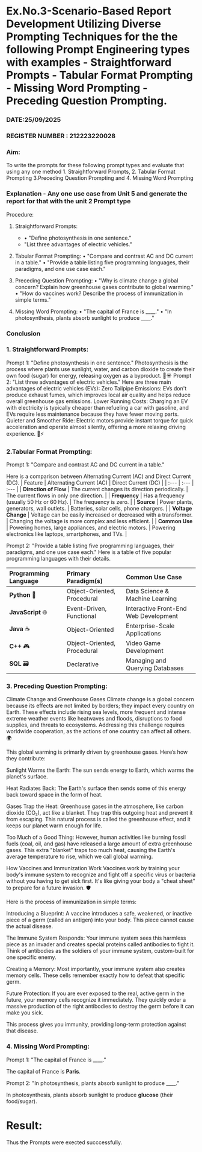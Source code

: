 # Ex.No.3-Scenario-Based Report Development Utilizing Diverse Prompting Techniques for the the following Prompt Engineering types with examples - Straightforward Prompts - Tabular Format Prompting - Missing Word Prompting - Preceding Question Prompting.

### DATE:25/09/2025                                                                            
### REGISTER NUMBER : 212223220028
 ### Aim:
 To write the prompts for these following prompt types and evaluate that using any one method 1. Straightforward Prompts, 2. Tabular Format Prompting 3.Preceding Question Prompting and 4. Missing Word Prompting

### Explanation - Any one use case from Unit 5 and generate the report for that with the unit 2 Prompt type
Procedure:
1.	Straightforward Prompts:
    - •	"Define photosynthesis in one sentence."
    - 	"List three advantages of electric vehicles."

 2.	Tabular Format Prompting:
     •	"Compare and contrast AC and DC current in a table."
     •	"Provide a table listing five programming languages, their paradigms, and one use case each."
3. Preceding Question Prompting:
    •	"Why is climate change a global concern? Explain how greenhouse gases contribute to global warming."
    •	"How do vaccines work? Describe the process of immunization in simple terms."
4. Missing Word Prompting:
   •	"The capital of France is ____."
  •	"In photosynthesis, plants absorb sunlight to produce ____."


### Conclusion 
### 1.	Straightforward Prompts:

Prompt 1: "Define photosynthesis in one sentence."
Photosynthesis is the process where plants use sunlight, water, and carbon dioxide to create their own food (sugar) for energy, releasing oxygen as a byproduct. 🌿☀️
Prompt 2: "List three advantages of electric vehicles."
Here are three main advantages of electric vehicles (EVs):
Zero Tailpipe Emissions: EVs don't produce exhaust fumes, which improves local air quality and helps reduce overall greenhouse gas emissions.
Lower Running Costs: Charging an EV with electricity is typically cheaper than refueling a car with gasoline, and EVs require less maintenance because they have fewer moving parts.
Quieter and Smoother Ride: Electric motors provide instant torque for quick acceleration and operate almost silently, offering a more relaxing driving experience. 🚗⚡

### 2.Tabular Format Prompting:
Prompt 1: "Compare and contrast AC and DC current in a table."

Here is a comparison between Alternating Current (AC) and Direct Current (DC).
| Feature | Alternating Current (AC) | Direct Current (DC) |
| :--- | :--- | :--- |
| **Direction of Flow** | The current changes its direction periodically. | The current flows in only one direction. |
| **Frequency** | Has a frequency (usually 50 Hz or 60 Hz). | The frequency is zero. |
| **Source** | Power plants, generators, wall outlets. | Batteries, solar cells, phone chargers. |
| **Voltage Change** | Voltage can be easily increased or decreased with a transformer. | Changing the voltage is more complex and less efficient. |
| **Common Use** | Powering homes, large appliances, and electric motors. | Powering electronics like laptops, smartphones, and TVs. |

 Prompt 2: "Provide a table listing five programming languages, their paradigms, and one use case each."
Here is a table of five popular programming languages with their details.

| Programming Language | Primary Paradigm(s) | Common Use Case |
| :--- | :--- | :--- |
| **Python** 🐍 | Object-Oriented, Procedural | Data Science & Machine Learning |
| **JavaScript** 🌐 | Event-Driven, Functional | Interactive Front-End Web Development |
| **Java** ☕ | Object-Oriented | Enterprise-Scale Applications |
| **C++** 🎮 | Object-Oriented, Procedural | Video Game Development |
| **SQL** 🗃️ | Declarative | Managing and Querying Databases |

### 3. Preceding Question Prompting:

Climate Change and Greenhouse Gases
Climate change is a global concern because its effects are not limited by borders; they impact every country on Earth. These effects include rising sea levels, more frequent and intense extreme weather events like heatwaves and floods, disruptions to food supplies, and threats to ecosystems. Addressing this challenge requires worldwide cooperation, as the actions of one country can affect all others. 🌍

This global warming is primarily driven by greenhouse gases. Here’s how they contribute:

Sunlight Warms the Earth: The sun sends energy to Earth, which warms the planet's surface.

Heat Radiates Back: The Earth's surface then sends some of this energy back toward space in the form of heat.

Gases Trap the Heat: Greenhouse gases in the atmosphere, like carbon dioxide (CO₂), act like a blanket. They trap this outgoing heat and prevent it from escaping. This natural process is called the greenhouse effect, and it keeps our planet warm enough for life.

Too Much of a Good Thing: However, human activities like burning fossil fuels (coal, oil, and gas) have released a large amount of extra greenhouse gases. This extra "blanket" traps too much heat, causing the Earth's average temperature to rise, which we call global warming.

How Vaccines and Immunization Work
Vaccines work by training your body's immune system to recognize and fight off a specific virus or bacteria without you having to get sick first. It's like giving your body a "cheat sheet" to prepare for a future invasion. 🛡️

Here is the process of immunization in simple terms:

Introducing a Blueprint: A vaccine introduces a safe, weakened, or inactive piece of a germ (called an antigen) into your body. This piece cannot cause the actual disease.

The Immune System Responds: Your immune system sees this harmless piece as an invader and creates special proteins called antibodies to fight it. Think of antibodies as the soldiers of your immune system, custom-built for one specific enemy.

Creating a Memory: Most importantly, your immune system also creates memory cells. These cells remember exactly how to defeat that specific germ.

Future Protection: If you are ever exposed to the real, active germ in the future, your memory cells recognize it immediately. They quickly order a massive production of the right antibodies to destroy the germ before it can make you sick.

This process gives you immunity, providing long-term protection against that disease.
### 4. Missing Word Prompting:
 Prompt 1: "The capital of France is ____."

The capital of France is **Paris**. 

Prompt 2: "In photosynthesis, plants absorb sunlight to produce ____."

In photosynthesis, plants absorb sunlight to produce **glucose** (their food/sugar). 


# Result: 
Thus the Prompts were exected succcessfully.

